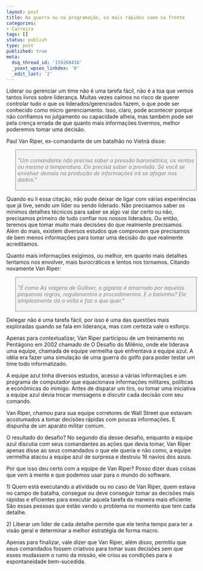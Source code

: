 ```yaml
---
layout: post
title: Na guerra ou na programação, os mais rápidos saem na frente
categories:
- Carreira
tags: []
status: publish
type: post
published: true
meta:
  dsq_thread_id: '159268438'
  _yoast_wpseo_linkdex: '0'
  _edit_last: '2'
---
```

<p>Liderar ou gerenciar um time não é uma tarefa fácil, não é a toa que vemos tantos livros sobre liderança. Muitas vezes caímos no risco de querer controlar tudo o que os liderados/gerenciados fazem, o que pode ser conhecido como micro gerenciamento. Isso, claro, pode acontecer porque não confiamos no julgamento ou capacidade alheia, mas também pode ser pela crença errada de que quanto mais informações tivermos, melhor poderemos tomar uma decisão.</p>
<p>Paul Van Riper, ex-comandante de um batalhão no Vietnã disse:</p>
<blockquote style="border: 1px solid gray; padding: 5px; background-color: rgb(243, 243, 243); margin-top: 10px; margin-bottom: 10px;">
<p align="left"><em><font color="#808080">"Um comandante não precisa saber a pressão barométrica, os ventos ou mesmo a temperatura. Ele precisa saber a previsão. Se você se envolver demais na produção de informações irá se afogar nos dados." </font></em></p>
</blockquote>
<p>Quando eu li essa citação, não pude deixar de ligar com várias experiências que já tive, sendo um líder ou sendo liderado. Não precisamos saber os mínimos detalhes técnicos para saber se algo vai dar certo ou não, precisamos primeiro de tudo confiar nos nossos liderados. Ou então, teremos que tomar muito mais decisões do que realmente precisamos. Além do mais, existem diversos estudos que comprovam que precisamos de bem menos informações para tomar uma decisão do que realmente acreditamos.</p>
<p>Quanto mais informações exigimos, ou melhor, em quanto mais detalhes tentamos nos envolver, mais burocráticos e lentos nos tornamos. Citando novamente Van Riper:</p>
<blockquote style="border: 1px solid gray; padding: 5px; background-color: rgb(243, 243, 243); margin-top: 10px; margin-bottom: 10px;">
<p align="left"><em><font color="#808080">"É como As viagens de Gulliver, o gigante é amarrado por aquelas pequenas regras, regulamentos e procedimentos. E o baixinho? Ele simplesmente dá a volta e faz o que quer."  </font></em></p>
</blockquote>
<p>Delegar não é uma tarefa fácil, por isso é uma das questões mais exploradas quando se fala em liderança, mas com certeza vale o esforço.</p>
<p>Apenas para contextualizar, Van Riper participou de um treinamento no Pentágono em 2002 chamado de O Desafio do Milênio, onde ele liderava uma equipe, chamada de equipe vermelha que enfrentava a equipe azul. A idéia era fazer uma simulação de uma guerra do golfo para poder testar um time todo informatizado. </p>
<p>A equipe azul tinha diversos estudos, acesso a várias informações e um programa de computador que equacionava informações militares, políticas e econômicas do inimigo. Antes de disparar um tiro, ou tomar uma iniciativa a equipe azul devia trocar mensagens e discutir cada decisão com seu comando. </p>
<p>Van Riper, chamou para sua equipe corretores de Wall Street que estavam acostumados a tomar decisões rápidas com poucas informações. E dispunha de um aparato militar comum.</p>
<p>O resultado do desafio? No segundo dia desse desafio, enquanto a equipe azul discutia com seus comandantes as ações que devia tomar, Van Riper apenas disse ao seus comandados o que ele queria e não como, a equipe vermelha atacou a equipe azul de surpresa e destruiu 16 navios dos azuis.</p>
<p>Por que isso deu certo com a equipe de Van Riper? Posso dizer duas coisas que vem à mente e que podemos usar para o mundo do software. </p>
<p>1) Quem está executando a atividade ou no caso de Van Riper, quem estava no campo de batalha, consegue ou deve conseguir tomar as decisões mais rápidas e eficientes para executar aquela tarefa da maneira mais eficiente. São essas pessoas que estão vendo o problema no momento que tem cada detalhe.</p>
<p>2) Liberar um líder de cada detalhe permite que ele tenha tempo para ter a visão geral e determinar a melhor estratégia de forma macro.</p>
<p>Apenas para finalizar, vale dizer que Van Riper, além disso, permitiu que seus comandados fossem criativos para tomar suas decisões sem que esses mudassem o rumo da missão, ele criou as condições para a espontaneidade bem-sucedida.</p>
